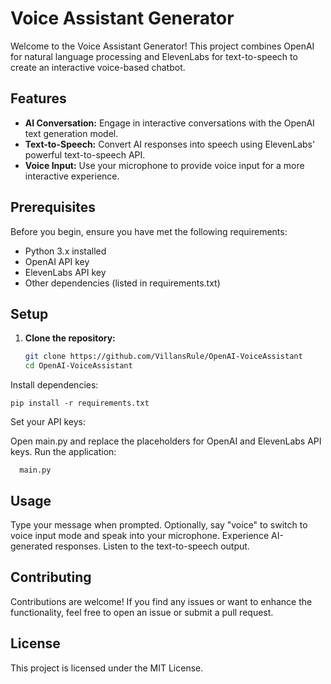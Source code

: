 # Voice Assistant Generator

Welcome to the Voice Assistant Generator! This project combines OpenAI for natural language processing and ElevenLabs for text-to-speech to create an interactive voice-based chatbot.

## Features

- **AI Conversation:** Engage in interactive conversations with the OpenAI text generation model.
- **Text-to-Speech:** Convert AI responses into speech using ElevenLabs' powerful text-to-speech API.
- **Voice Input:** Use your microphone to provide voice input for a more interactive experience.

## Prerequisites

Before you begin, ensure you have met the following requirements:

- Python 3.x installed
- OpenAI API key
- ElevenLabs API key
- Other dependencies (listed in requirements.txt)

## Setup

1. **Clone the repository:**
   ```bash
   git clone https://github.com/VillansRule/OpenAI-VoiceAssistant
   cd OpenAI-VoiceAssistant
Install dependencies:

  
    pip install -r requirements.txt
Set your API keys:

Open main.py and replace the placeholders for OpenAI and ElevenLabs API keys.
Run the application:
        
      main.py

## Usage
Type your message when prompted.
Optionally, say "voice" to switch to voice input mode and speak into your microphone.
Experience AI-generated responses.
Listen to the text-to-speech output.
## Contributing
Contributions are welcome! If you find any issues or want to enhance the functionality, feel free to open an issue or submit a pull request.

## License
This project is licensed under the MIT License.


 

